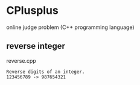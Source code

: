 # CPlusplus

online judge problem (C++ programming language)

## reverse integer

reverse.cpp

```
Reverse digits of an integer.
123456789 -> 987654321
```
